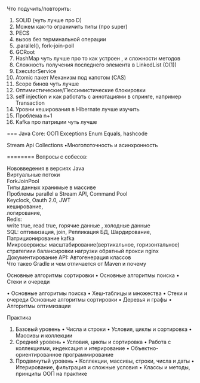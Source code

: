 Что подучить/повторить:

1. SOLID (чуть лучше про D)
2. Можем как-то ограничить типы (про super)
3. PECS
4. вызов без терминальной операции
5. .parallel(), fork-join-poll
6. GCRoot
7. HashMap чуть лучше про то как устроен , и сложности методов
8. Сложность получения последнего элемента в LinkedList (O(1))
9. ExecutorService
10. Atomic пакет Механизм под капотом (CAS)
11. Scope бинов чуть лучше
14. Оптимистические/Пессимистические блокировки
15. self injection и как работать с аннотациями в спринге, например Transaction
13. Уровни кеширования в Hibernate лучше изучить
12. Проблема n+1
16. Kafka про патриции чуть лучше

===
Java Core:
ООП
Exceptions
Enum
Equals, hashcode


Stream Api
Collections
•Многопоточность и асинхронность

========
Вопросы с собесов:

Нововведения в версиях Java<br>
Виртуальные потоки<br>
ForkJoinPool<br>
Типы данных хранимые в массиве<br>
Проблемы parallel в Stream API, Command Pool<br>
Keyclock, Oauth 2.0, JWT<br>
кеширование,<br>
логирование,<br>
Redis:<br>
write true,
read true,
горячие данные , холодные данные<br>
SQL: оптимизация, join, Репликация БД, Шардирование, Патриционирование
kafka<br>
Микровервисы:
масштабирование(вертикальное, горизонтальное)
стратегиии балансировки нагрузки
обратный прокси
nginx<br>
Документирование API: Автогенерация классов<br>
Что такео Gradle и чем отличается от Maven и почему<br>

Основные алгоритмы сортировки
• Основные алгоритмы поиска
• Стеки и очереди

• Основные алгоритмы поиска
• Хеш-таблицы и множества
• Стеки и очереди
Основные алгоритмы сортировки
• Деревья и графы
• Алгоритмы оптимизации

Практика

1. Базовый уровень
   • Числа и строки
   • Условия, циклы и сортировка
   • Массивы и коллекции
2. Средний уровень
   • Условия, циклы и сортировка
   • Работа с коллекциями, индексация и итерирование
   • Объектно-ориентированное программирование
3. Продвинутый уровень
   • Коллекции, массивы, строки, числа и даты
   • Итерирование, фильтрация и сложные условия
   • Классы и методы, принципы ООП на практике